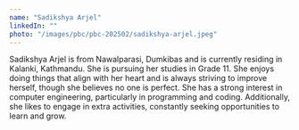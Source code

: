 ```yaml
---
name: "Sadikshya Arjel"
linkedIn: ""
photo: "/images/pbc/pbc-202502/sadikshya-arjel.jpeg"
---
```


Sadikshya Arjel is from Nawalparasi, Dumkibas and is currently residing in Kalanki, Kathmandu. She is pursuing her studies in Grade 11. She enjoys doing things that align with her heart and is always striving to improve herself, though she believes no one is perfect. She has a strong interest in computer engineering, particularly in programming and coding. Additionally, she likes to engage in extra activities, constantly seeking opportunities to learn and grow.
